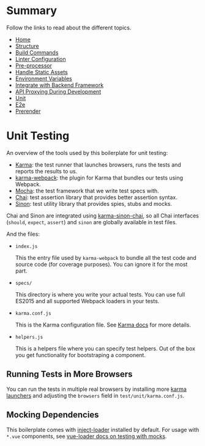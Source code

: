 # Summary
Follow the links to read about the different topics.

- [Home](https://github.com/MaxHill/vue-starter/tree/master/docs)
- [Structure](https://github.com/MaxHill/vue-starter/tree/master/docs/structure.md)
- [Build Commands](https://github.com/MaxHill/vue-starter/tree/master/docs/commands.md)
- [Linter Configuration](https://github.com/MaxHill/vue-starter/tree/master/docs/linter.md)
- [Pre-processor](https://github.com/MaxHill/vue-starter/tree/master/docs/pre-processor.md)
- [Handle Static Assets](https://github.com/MaxHill/vue-starter/tree/master/docs/static.md)
- [Environment Variables](https://github.com/MaxHill/vue-starter/tree/master/docs/env.md)
- [Integrate with Backend Framework](https://github.com/MaxHill/vue-starter/tree/master/docs/backend.md)
- [API Proxying During Development](https://github.com/MaxHill/vue-starter/tree/master/docs/proxy.md)
- [Unit](https://github.com/MaxHill/vue-starter/tree/master/docs/unit.md)
- [E2e](https://github.com/MaxHill/vue-starter/tree/master/docs/e2e.md)
- [Prerender](https://github.com/MaxHill/vue-starter/tree/master/docs/prerender.md)


# Unit Testing

An overview of the tools used by this boilerplate for unit testing:

- [Karma](http://karma-runner.github.io/0.13/index.html): the test runner that launches browsers, runs the tests and reports the results to us.
- [karma-webpack](https://github.com/webpack/karma-webpack): the plugin for Karma that bundles our tests using Webpack.
- [Mocha](https://mochajs.org/): the test framework that we write test specs with.
- [Chai](http://chaijs.com/): test assertion library that provides better assertion syntax.
- [Sinon](http://sinonjs.org/): test utility library that provides spies, stubs and mocks.

Chai and Sinon are integrated using [karma-sinon-chai](https://github.com/kmees/karma-sinon-chai), so all Chai interfaces (`should`, `expect`, `assert`) and `sinon` are globally available in test files.

And the files:

- `index.js`

  This the entry file used by `karma-webpack` to bundle all the test code and source code (for coverage purposes). You can ignore it for the most part.

- `specs/`

  This directory is where you write your actual tests. You can use full ES2015 and all supported Webpack loaders in your tests.

- `karma.conf.js`

  This is the Karma configuration file. See [Karma docs](http://karma-runner.github.io/0.13/index.html) for more details.
  
- `helpers.js`

  This is a helpers file where you can specify test helpers. Out of the box you get functionality for bootstraping a component.

## Running Tests in More Browsers

You can run the tests in multiple real browsers by installing more [karma launchers](http://karma-runner.github.io/0.13/config/browsers.html) and adjusting the `browsers` field in `test/unit/karma.conf.js`.

## Mocking Dependencies

This boilerplate comes with [inject-loader](https://github.com/plasticine/inject-loader) installed by default. For usage with `*.vue` components, see [vue-loader docs on testing with mocks](http://vue-loader.vuejs.org/en/workflow/testing-with-mocks.html).
